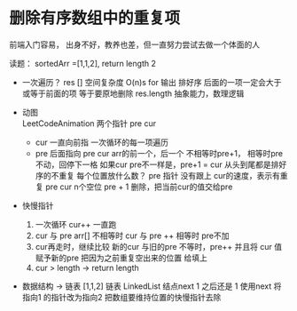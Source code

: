 # 删除有序数组中的重复项
  前端入门容易，
  出身不好，教养也差，但一直努力尝试去做一个体面的人

  读题：
    sortedArr  =[1,1,2], 
    return length 2
   
- 一次遍历？
    res []    空间复杂度  O(n)s
    for  输出
    排好序  后面的一项一定会大于或等于前面的项
    等于要原地删除
    res.length
    抽象能力，数理逻辑
- 动图  
LeetCodeAnimation
    两个指针  pre cur
    - cur
      一直向前指  一次循环的每一项遍历
    - pre
      后面指向
      pre cur arr的前一个，后一个
    不相等时pre+1，
    相等时pre不动，回停下一格
    如果cur pre不一样是，pre+1 = cur
    从头到尾都是排好序的不重复
    每个位置放什么数？
    pre 指针  没有跟上 cur的速度，表示有重复
    pre cur n个空位
    pre + 1 删除，把当前cur的值交给pre
- 快慢指针
  1. 一次循环 cur++ 一直跑
  2. cur 与 pre arr[] 不相等时 cur 与 pre ++
     相等时 pre不加
  3. cur再走时，继续比较 新的cur 与旧的pre 不等时，pre++ 并且将 cur 值赋予新的pre
     把因为之前重复空出来的位置 给填上
  4. cur > length -> return length

- 数据结构 -> 链表
    [1,1,2] 链表
    LinkedList  结点next
    1 之后还是 1 使用next 将指向1 的指针改为指向2
    把数组要维持位置的快慢指针去除
